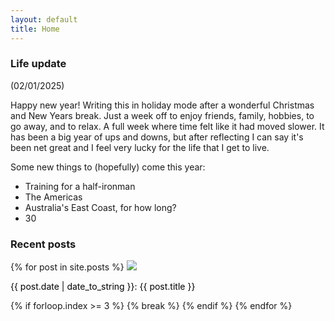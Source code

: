 ```yaml
---
layout: default
title: Home
---
```

### Life update

(02/01/2025)

Happy new year! Writing this in holiday mode after a wonderful Christmas and New Years break. Just a week off to enjoy friends, family, hobbies, to go away, and to relax. A full week where time felt like it had moved slower. It has been a big year of ups and downs, but after reflecting I can say it's been net great and I feel very lucky for the life that I get to live.

Some new things to (hopefully) come this year:

* Training for a half-ironman
* The Americas
* Australia's East Coast, for how long?
* 30

### Recent posts

<div class='gallery'>
  {% for post in site.posts %}
    <a style='color: black; text-decoration: none;' href='{{ post.url }}'>
      <img src='{{ post.image }}'>
      <p>{{ post.date | date_to_string }}: {{ post.title }}</p>
    </a>
    {% if forloop.index >= 3 %}
      {% break %}
    {% endif %}
  {% endfor %}
</div>
